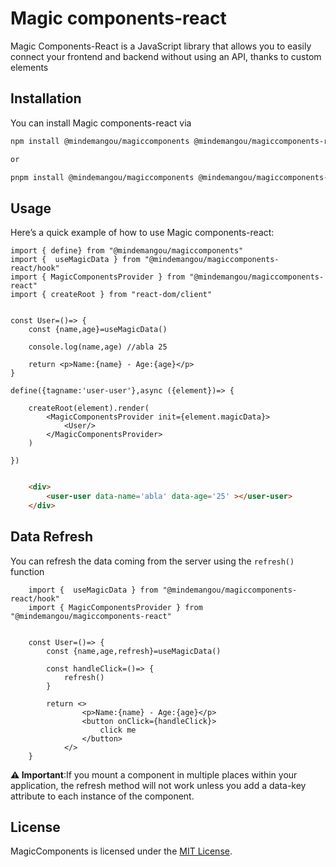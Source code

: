 # Magic components-react
Magic Components-React is a JavaScript library that allows you to easily connect your frontend and backend without using an API, thanks to custom elements

## Installation

You can install Magic components-react via

```bash
npm install @mindemangou/magiccomponents @mindemangou/magiccomponents-react 

or

pnpm install @mindemangou/magiccomponents @mindemangou/magiccomponents-react
```

## Usage

Here’s a quick example of how to use Magic components-react:

```tsx
import { define} from "@mindemangou/magiccomponents"
import {  useMagicData } from "@mindemangou/magiccomponents-react/hook"
import { MagicComponentsProvider } from "@mindemangou/magiccomponents-react"
import { createRoot } from "react-dom/client"


const User=()=> {
    const {name,age}=useMagicData()

    console.log(name,age) //abla 25

    return <p>Name:{name} - Age:{age}</p>
}

define({tagname:'user-user'},async ({element})=> {
    
    createRoot(element).render(
        <MagicComponentsProvider init={element.magicData}>
            <User/>
        </MagicComponentsProvider>
    )
    
})

```

```html

    <div>
        <user-user data-name='abla' data-age='25' ></user-user>
    </div>

```

## Data Refresh

You can refresh the data coming from the server using the `refresh()` function

```tsx
    import {  useMagicData } from "@mindemangou/magiccomponents-react/hook"
    import { MagicComponentsProvider } from "@mindemangou/magiccomponents-react"


    const User=()=> {
        const {name,age,refresh}=useMagicData()

        const handleClick=()=> {
            refresh()
        }
        
        return <>
                <p>Name:{name} - Age:{age}</p>
                <button onClick={handleClick}>
                    click me
                </button>
            </>
    }
```
**⚠️ Important**:If you mount a component in multiple places within your application, the refresh method will not work unless you add a data-key attribute to each instance of the component.

## License

MagicComponents is licensed under the [MIT License](LICENSE).